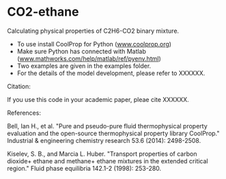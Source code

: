 # CO2-ethane

Calculating physical properties of C2H6-CO2 binary mixture.

 - To use install CoolProp for Python (www.coolprop.org) 
 - Make sure Python has connected with Matlab (www.mathworks.com/help/matlab/ref/pyenv.html)
 - Two examples are given in the examples folder. 
 - For the details of the model development, please refer to XXXXXX.

Citation:

If you use this code in your academic paper, pleae cite XXXXXX.

References:

Bell, Ian H., et al. "Pure and pseudo-pure fluid thermophysical property evaluation and the open-source thermophysical property library CoolProp." Industrial & engineering chemistry research 53.6 (2014): 2498-2508.

Kiselev, S. B., and Marcia L. Huber. "Transport properties of carbon dioxide+ ethane and methane+ ethane mixtures in the extended critical region." Fluid phase equilibria 142.1-2 (1998): 253-280.
